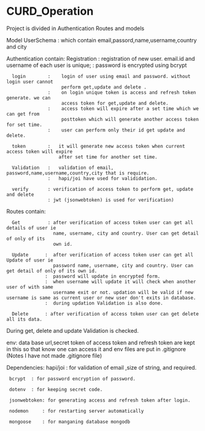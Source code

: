 # CURD_Operation

Project is divided in Authentication Routes and models

Model
  UserSchema : which contain
                  email,passord,name,username,country and city

Authentication contain: 
      Registration : registration of new user. email.id and username of each user is unique;
                   : password is encrypted using bcrypt
                   
      login        :    login of user using email and password. without login user cannot 
                        perform get,update and delete .
                   :    on login unique token is access and refresh token generate. we can 
                        access token for get,update and delete.
                   :    access token will expire after a set time which we can get from
                        posttoken which will generate another access token for set time.
                   :    user can perform only their id get update and delete.
                   
      token        :   it will generate new access token when current access token will expire 
                       after set time for another set time.
       
      Validation   :   validation of email, password,name,username,country,city that is require.
                   :   hapi/joi have used for valididation.
      
      verify       : verification of access token to perform get, update and delete
                   : jwt (jsonwebtoken) is used for verification)
                   
Routes contain: 

      Get          : after verification of access token user can get all details of user ie
                     name, username, city and country. User can get detail of only of its 
                     own id.
                     
      Update      :  after verification of access token user can get all Update of user ie
                     password name, username, city and country. User can get detail of only of its own id.
                  :  password will update in encrypted form.
                  :  when username will update it will check when another user of with same
                     username exit or not. updation will be valid if new username is same as current user or new user don't exits in database.
                  :  during updation Validation is also done.
                 
      Delete      : after verification of access token user can get delete all its data.
      
   During get, delete and update Validation is checked.
   
 
  env:  data base url,secret token of access token and refresh token are kept in this so that know one can access it and env files are put in .gitignore (Notes I have not made .gitignore file)
      
Dependencies:
     hapi/joi : for validation of email ,size of string, and required.
     
     bcrypt  : for password encryption of password.
     
     dotenv  : for keeping secret code.
     
     jsonwebtoken: for generating access and refresh token after login.
     
     nodemon     : for restarting server automatically
     
     mongoose    : for manganing database mongodb
    
                     
                     
                        
                       
                        
      

